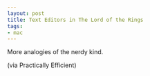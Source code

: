 ```yaml
---
layout: post
title: Text Editors in The Lord of the Rings
tags:
- mac
---
```

More analogies of the nerdy kind.

(via Practically Efficient)
